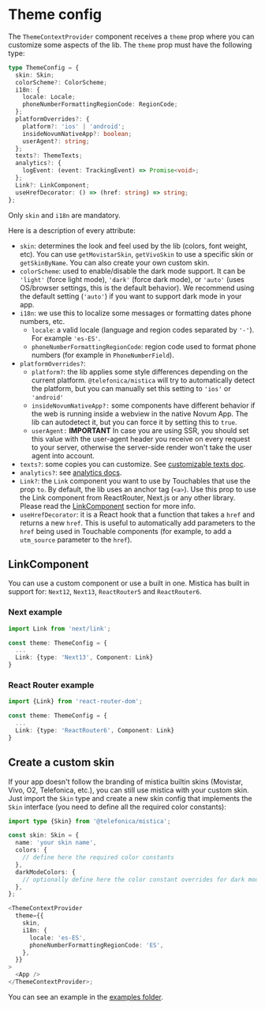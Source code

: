 # Theme config

The `ThemeContextProvider` component receives a `theme` prop where you can customize some aspects of the lib.
The `theme` prop must have the following type:

```ts
type ThemeConfig = {
  skin: Skin;
  colorScheme?: ColorScheme;
  i18n: {
    locale: Locale;
    phoneNumberFormattingRegionCode: RegionCode;
  };
  platformOverrides?: {
    platform?: 'ios' | 'android';
    insideNovumNativeApp?: boolean;
    userAgent?: string;
  };
  texts?: ThemeTexts;
  analytics?: {
    logEvent: (event: TrackingEvent) => Promise<void>;
  };
  Link?: LinkComponent;
  useHrefDecorator: () => (href: string) => string;
};
```

Only `skin` and `i18n` are mandatory.

Here is a description of every attribute:

- `skin`: determines the look and feel used by the lib (colors, font weight, etc). You can use
  `getMovistarSkin`, `getVivoSkin` to use a specific skin or `getSkinByName`. You can also create your own
  custom skin.
- `colorScheme`: used to enable/disable the dark mode support. It can be `'light'` (force light mode),
  `'dark'` (force dark mode), or `'auto'` (uses OS/browser settings, this is the default behavior). We
  recommend using the default setting (`'auto'`) if you want to support dark mode in your app.
- `i18n`: we use this to localize some messages or formatting dates phone numbers, etc.
  - `locale`: a valid locale (language and region codes separated by `'-'`). For example `'es-ES'`.
  - `phoneNumberFormattingRegionCode`: region code used to format phone numbers (for example in
    `PhoneNumberField`).
- `platformOverrides?`:
  - `platform?`: the lib applies some style differences depending on the current platform.
    `@telefonica/mistica` will try to automatically detect the platform, but you can manually set this setting
    to `'ios'` or `'android'`
  - `insideNovumNativeApp?:` some components have different behavior if the web is running inside a webview in
    the native Novum App. The lib can autodetect it, but you can force it by setting this to `true`.
  - `userAgent:` **IMPORTANT** In case you are using SSR, you should set this value with the user-agent header
    you receive on every request to your server, otherwise the server-side render won't take the user agent
    into account.
- `texts?`: some copies you can customize. See [customizable texts doc](./texts.md).
- `analytics?`: see [analytics docs](./analytics.md).
- `Link?`: the `Link` component you want to use by Touchables that use the prop `to`. By default, the lib uses
  an anchor tag (`<a>`). Use this prop to use the Link component from ReactRouter, Next.js or any other
  library. Please read the [LinkComponent](#linkcomponent) section for more info.
- `useHrefDecorator`: it is a React hook that a function that takes a `href` and returns a new `href`. This is
  useful to automatically add parameters to the `href` being used in Touchable components (for example, to add
  a `utm_source` parameter to the `href`).

## LinkComponent

You can use a custom component or use a built in one. Mistica has built in support for: `Next12`, `Next13`,
`ReactRouter5` and `ReactRouter6`.

### Next example

```ts
import Link from 'next/link';

const theme: ThemeConfig = {
  ...
  Link: {type: 'Next13', Component: Link}
}
```

### React Router example

```ts
import {Link} from 'react-router-dom';

const theme: ThemeConfig = {
  ...
  Link: {type: 'ReactRouter6', Component: Link}
}
```

## Create a custom skin

If your app doesn't follow the branding of mistica builtin skins (Movistar, Vivo, O2, Telefonica, etc.), you
can still use mistica with your custom skin. Just import the `Skin` type and create a new skin config that
implements the `Skin` interface (you need to define all the required color constants):

```ts
import type {Skin} from '@telefonica/mistica';

const skin: Skin = {
  name: 'your skin name',
  colors: {
    // define here the required color constants
  },
  darkModeColors: {
    // optionally define here the color constant overrides for dark mode
  },
};

<ThemeContextProvider
  theme={{
    skin,
    i18n: {
      locale: 'es-ES',
      phoneNumberFormattingRegionCode: 'ES',
    },
  }}
>
  <App />
</ThemeContextProvider>;
```

You can see an example in the [examples folder](../examples/custom-skin/).

